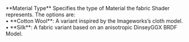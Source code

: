 <tr>
<td>**Material Type**</td>
<td>Specifies the type of Material the fabric Shader represents. The options are:<br/>&#8226; **Cotton Wool**: A variant inspired by the Imageworks’s cloth model.<br/>&#8226; **Silk**: A fabric variant based on an anisotropic DinseyGGX BRDF Model.</td>
</tr>

